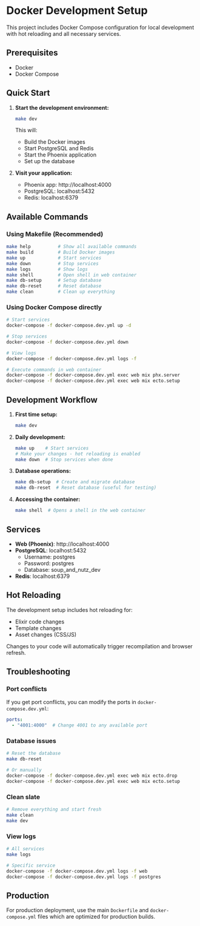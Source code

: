 # Docker Development Setup

This project includes Docker Compose configuration for local development with hot reloading and all necessary services.

## Prerequisites

- Docker
- Docker Compose

## Quick Start

1. **Start the development environment:**
   ```bash
   make dev
   ```
   This will:
   - Build the Docker images
   - Start PostgreSQL and Redis
   - Start the Phoenix application
   - Set up the database

2. **Visit your application:**
   - Phoenix app: http://localhost:4000
   - PostgreSQL: localhost:5432
   - Redis: localhost:6379

## Available Commands

### Using Makefile (Recommended)
```bash
make help          # Show all available commands
make build         # Build Docker images
make up            # Start services
make down          # Stop services
make logs          # Show logs
make shell         # Open shell in web container
make db-setup      # Setup database
make db-reset      # Reset database
make clean         # Clean up everything
```

### Using Docker Compose directly
```bash
# Start services
docker-compose -f docker-compose.dev.yml up -d

# Stop services
docker-compose -f docker-compose.dev.yml down

# View logs
docker-compose -f docker-compose.dev.yml logs -f

# Execute commands in web container
docker-compose -f docker-compose.dev.yml exec web mix phx.server
docker-compose -f docker-compose.dev.yml exec web mix ecto.setup
```

## Development Workflow

1. **First time setup:**
   ```bash
   make dev
   ```

2. **Daily development:**
   ```bash
   make up    # Start services
   # Make your changes - hot reloading is enabled
   make down  # Stop services when done
   ```

3. **Database operations:**
   ```bash
   make db-setup  # Create and migrate database
   make db-reset  # Reset database (useful for testing)
   ```

4. **Accessing the container:**
   ```bash
   make shell  # Opens a shell in the web container
   ```

## Services

- **Web (Phoenix)**: http://localhost:4000
- **PostgreSQL**: localhost:5432
  - Username: postgres
  - Password: postgres
  - Database: soup_and_nutz_dev
- **Redis**: localhost:6379

## Hot Reloading

The development setup includes hot reloading for:
- Elixir code changes
- Template changes
- Asset changes (CSS/JS)

Changes to your code will automatically trigger recompilation and browser refresh.

## Troubleshooting

### Port conflicts
If you get port conflicts, you can modify the ports in `docker-compose.dev.yml`:
```yaml
ports:
  - "4001:4000"  # Change 4001 to any available port
```

### Database issues
```bash
# Reset the database
make db-reset

# Or manually
docker-compose -f docker-compose.dev.yml exec web mix ecto.drop
docker-compose -f docker-compose.dev.yml exec web mix ecto.setup
```

### Clean slate
```bash
# Remove everything and start fresh
make clean
make dev
```

### View logs
```bash
# All services
make logs

# Specific service
docker-compose -f docker-compose.dev.yml logs -f web
docker-compose -f docker-compose.dev.yml logs -f postgres
```

## Production

For production deployment, use the main `Dockerfile` and `docker-compose.yml` files which are optimized for production builds. 